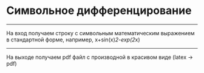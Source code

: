 # Символьное дифференцирование
----
На вход получаем строку с символьным математическим выражением в стандартной форме, например, x+sin(x)*2-exp(2*x)

----
На выходе получаем pdf файл с производной в красивом виде (latex -> pdf)